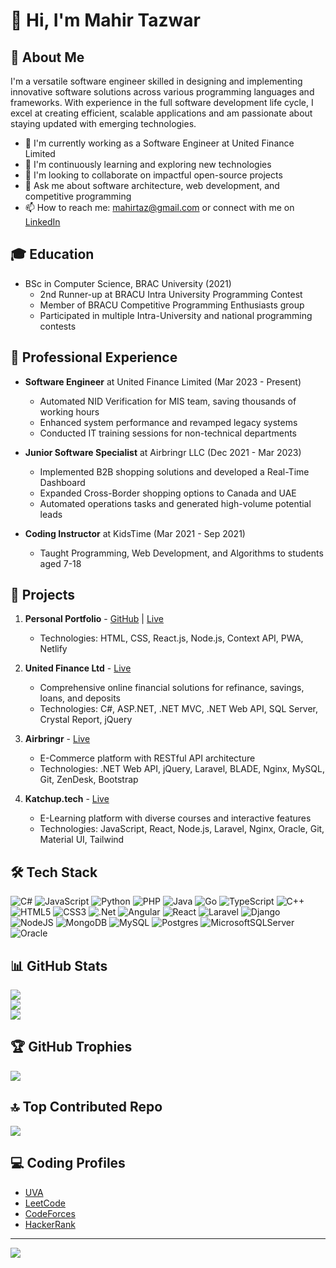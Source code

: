 # 👋 Hi, I'm Mahir Tazwar

## 💫 About Me
I'm a versatile software engineer skilled in designing and implementing innovative software solutions across various programming languages and frameworks. With experience in the full software development life cycle, I excel at creating efficient, scalable applications and am passionate about staying updated with emerging technologies.

- 🔭 I'm currently working as a Software Engineer at United Finance Limited
- 🌱 I'm continuously learning and exploring new technologies
- 👯 I'm looking to collaborate on impactful open-source projects
- 💬 Ask me about software architecture, web development, and competitive programming
- 📫 How to reach me: mahirtaz@gmail.com or connect with me on [LinkedIn](https://linkedin.com/in/mahirtaz)

## 🎓 Education
- BSc in Computer Science, BRAC University (2021)
  - 2nd Runner-up at BRACU Intra University Programming Contest
  - Member of BRACU Competitive Programming Enthusiasts group
  - Participated in multiple Intra-University and national programming contests

## 💼 Professional Experience
- **Software Engineer** at United Finance Limited (Mar 2023 - Present)
  - Automated NID Verification for MIS team, saving thousands of working hours
  - Enhanced system performance and revamped legacy systems
  - Conducted IT training sessions for non-technical departments

- **Junior Software Specialist** at Airbringr LLC (Dec 2021 - Mar 2023)
  - Implemented B2B shopping solutions and developed a Real-Time Dashboard
  - Expanded Cross-Border shopping options to Canada and UAE
  - Automated operations tasks and generated high-volume potential leads

- **Coding Instructor** at KidsTime (Mar 2021 - Sep 2021)
  - Taught Programming, Web Development, and Algorithms to students aged 7-18

## 🚀 Projects
1. **Personal Portfolio** - [GitHub](https://github.com/mtaz337/Portfolio---React) | [Live](https://mahirtaz.netlify.app/)
   - Technologies: HTML, CSS, React.js, Node.js, Context API, PWA, Netlify

2. **United Finance Ltd** - [Live](https://www.unitedfinance.com.bd/)
   - Comprehensive online financial solutions for refinance, savings, loans, and deposits
   - Technologies: C#, ASP.NET, .NET MVC, .NET Web API, SQL Server, Crystal Report, jQuery

3. **Airbringr** - [Live](https://airbringr.com/)
   - E-Commerce platform with RESTful API architecture
   - Technologies: .NET Web API, jQuery, Laravel, BLADE, Nginx, MySQL, Git, ZenDesk, Bootstrap

4. **Katchup.tech** - [Live](http://katchup.tech/)
   - E-Learning platform with diverse courses and interactive features
   - Technologies: JavaScript, React, Node.js, Laravel, Nginx, Oracle, Git, Material UI, Tailwind

## 🛠 Tech Stack
![C#](https://img.shields.io/badge/c%23-%23239120.svg?style=for-the-badge&logo=csharp&logoColor=white) ![JavaScript](https://img.shields.io/badge/javascript-%23323330.svg?style=for-the-badge&logo=javascript&logoColor=%23F7DF1E) ![Python](https://img.shields.io/badge/python-3670A0?style=for-the-badge&logo=python&logoColor=ffdd54) ![PHP](https://img.shields.io/badge/php-%23777BB4.svg?style=for-the-badge&logo=php&logoColor=white) ![Java](https://img.shields.io/badge/java-%23ED8B00.svg?style=for-the-badge&logo=openjdk&logoColor=white) ![Go](https://img.shields.io/badge/go-%2300ADD8.svg?style=for-the-badge&logo=go&logoColor=white) ![TypeScript](https://img.shields.io/badge/typescript-%23007ACC.svg?style=for-the-badge&logo=typescript&logoColor=white) ![C++](https://img.shields.io/badge/c++-%2300599C.svg?style=for-the-badge&logo=c%2B%2B&logoColor=white) ![HTML5](https://img.shields.io/badge/html5-%23E34F26.svg?style=for-the-badge&logo=html5&logoColor=white) ![CSS3](https://img.shields.io/badge/css3-%231572B6.svg?style=for-the-badge&logo=css3&logoColor=white) ![.Net](https://img.shields.io/badge/.NET-5C2D91?style=for-the-badge&logo=.net&logoColor=white) ![Angular](https://img.shields.io/badge/angular-%23DD0031.svg?style=for-the-badge&logo=angular&logoColor=white) ![React](https://img.shields.io/badge/react-%2320232a.svg?style=for-the-badge&logo=react&logoColor=%2361DAFB) ![Laravel](https://img.shields.io/badge/laravel-%23FF2D20.svg?style=for-the-badge&logo=laravel&logoColor=white) ![Django](https://img.shields.io/badge/django-%23092E20.svg?style=for-the-badge&logo=django&logoColor=white) ![NodeJS](https://img.shields.io/badge/node.js-6DA55F?style=for-the-badge&logo=node.js&logoColor=white) ![MongoDB](https://img.shields.io/badge/MongoDB-%234ea94b.svg?style=for-the-badge&logo=mongodb&logoColor=white) ![MySQL](https://img.shields.io/badge/mysql-4479A1.svg?style=for-the-badge&logo=mysql&logoColor=white) ![Postgres](https://img.shields.io/badge/postgres-%23316192.svg?style=for-the-badge&logo=postgresql&logoColor=white) ![MicrosoftSQLServer](https://img.shields.io/badge/Microsoft%20SQL%20Server-CC2927?style=for-the-badge&logo=microsoft%20sql%20server&logoColor=white) ![Oracle](https://img.shields.io/badge/Oracle-F80000?style=for-the-badge&logo=oracle&logoColor=white)

## 📊 GitHub Stats
![](https://github-readme-stats.vercel.app/api?username=mtaz337&theme=dark&hide_border=false&include_all_commits=true&count_private=false)<br/>
![](https://github-readme-streak-stats.herokuapp.com/?user=mtaz337&theme=dark&hide_border=false)<br/>
![](https://github-readme-stats.vercel.app/api/top-langs/?username=mtaz337&theme=dark&hide_border=false&include_all_commits=true&count_private=false&layout=compact)

## 🏆 GitHub Trophies
![](https://github-profile-trophy.vercel.app/?username=mtaz337&theme=radical&no-frame=true&no-bg=false&margin-w=4)

## 🔝 Top Contributed Repo
![](https://github-contributor-stats.vercel.app/api?username=mtaz337&limit=5&theme=dark&combine_all_yearly_contributions=true)

## 💻 Coding Profiles
- [UVA](https://uhunt.onlinejudge.org/id/808215)
- [LeetCode](https://leetcode.com/u/mahirtaz/)
- [CodeForces](https://codeforces.com/profile/mtaz)
- [HackerRank](https://www.hackerrank.com/profile/m_taz)

---
[![](https://visitcount.itsvg.in/api?id=mtaz337&icon=0&color=0)](https://visitcount.itsvg.in)

<!-- Proudly created with GPRM ( https://gprm.itsvg.in ) -->
